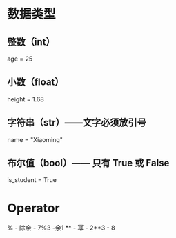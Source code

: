 # 数据类型
## 整数（int）
age = 25

## 小数（float）
height = 1.68

## 字符串（str）——文字必须放引号
name = "Xiaoming"

## 布尔值（bool）—— 只有 True 或 False
is_student = True

# Operator
% - 除余 - 7%3 -余1
** - 幂 - 2**3 - 8
